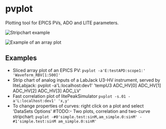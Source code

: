 # pvplot
Plotting tool for EPICS PVs, ADO and LITE parameters.

![Stripchart example](docs/pvplot_stripchart.png)

![Example of an array plot](docs/pvplot_arrays.png)

## Examples
- Sliced array plot of an EPICS PV: ```pvplot -a'E:testAPD:scope1:' 'Waveform_RBV[1:500]'```
- Strip chart of analog inputs of a LabJack U3-HV instrument, served by liteLabjack:
pvplot -a'L:localhost:dev1' 'tempU3 ADC_HV[0] ADC_HV[1] ADC_HV[2] ADC_HV[3] ADC_LV'
- Fast correlation plot of litePeakSimulator ```pvplot -s.01 -a'L:localhost:dev1' 'x,y'```
- To change properties of curves: right click on a plot and select 'DataSets Options'
#TODO:- Two plots, correlation and two-curve stripchart: ```pvplot -#0'simple.test:sinM,am_simple.0:sinM' -#1'simple.test:sinM am_simple.0:sinM'```

